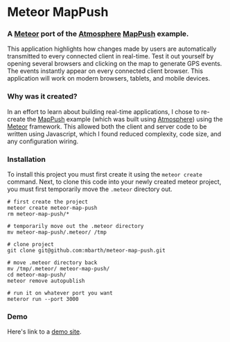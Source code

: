 # Meteor MapPush

### A [Meteor](http://meteor.com) port of the [Atmosphere](https://github.com/Atmosphere/atmosphere) [MapPush](https://github.com/ncolomer/MapPush) example.

This application highlights how changes made by users are automatically transmitted to every connected
client in real-time. Test it out yourself by opening several browsers and clicking on the map to
generate GPS events. The events instantly appear on every connected client browser. This application
will work on modern browsers, tablets, and mobile devices.

### Why was it created?

In an effort to learn about building real-time applications, I chose to re-create the [MapPush](https://github.com/ncolomer/MapPush)
example (which was built using [Atmosphere](https://github.com/Atmosphere/atmosphere)) using the [Meteor](http://meteor.com)
framework. This allowed both the client and server code to be written using Javascript, which I found reduced complexity, code size,
and any configuration wiring.

### Installation

To install this project you must first create it using the `meteor create` command. Next, to clone this
code into your newly created meteor project, you must first temporarily move the `.meteor` directory out.

```
# first create the project
meteor create meteor-map-push
rm meteor-map-push/*

# temporarily move out the .meteor directory
mv meteor-map-push/.meteor/ /tmp

# clone project
git clone git@github.com:mbarth/meteor-map-push.git

# move .meteor directory back
mv /tmp/.meteor/ meteor-map-push/
cd meteor-map-push/
meteor remove autopublish

# run it on whatever port you want
meteror run --port 3000
```

### Demo

Here's link to a [demo site](http://map-push.xpoda.com/).